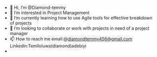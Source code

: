 - 👋 Hi, I’m @Diamond-temmy
- 👀 I’m interested in Project Management
- 🌱 I’m currently learning how to use Agile tools for effective breakdown of projects
- 💞️ I’m looking to collaborate or work with projects in need of a project manager
- 📫 How to reach me email:@diamondtemmy456@gmail.com Linkedin:Temiloluwa(diamond)adebiyi
- 

<!---
Diamond-temmy/Diamond-temmy is a ✨ special ✨ repository because its `README.md` (this file) appears on your GitHub profile.
You can click the Preview link to take a look at your changes.
--->

